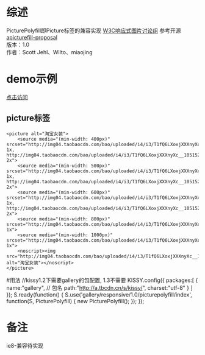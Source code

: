 # 综述
PicturePolyfill即Picture标签的兼容实现  [W3C响应式图片讨论组](http://www.w3.org/community/respimg/) 参考开源 [apicturefill-proposal](https://github.com/Wilto/picturefill-proposal)            
版本：1.0    
作者：Scott Jehl、Wilto、miaojing

# demo示例
 [点击访问](http://miaojing.github.io/responsive/1.0//demo/picturepolyfill.html)

## picture标签

    <picture alt="淘宝女装">
        <source media="(min-width: 400px)" srcset="http://img04.taobaocdn.com/bao/uploaded/i4/i3/T1fQ6LXoxjXXXnyXc__105152.jpg_100x100.jpg 1x, http://img04.taobaocdn.com/bao/uploaded/i4/i3/T1fQ6LXoxjXXXnyXc__105152.jpg_200x200.jpg 2x">
        <source media="(min-width: 500px)" srcset="http://img04.taobaocdn.com/bao/uploaded/i4/i3/T1fQ6LXoxjXXXnyXc__105152.jpg_230x230.jpg 1x, http://img04.taobaocdn.com/bao/uploaded/i4/i3/T1fQ6LXoxjXXXnyXc__105152.jpg_460x460.jpg 2x">
        <source media="(min-width: 600px)" srcset="http://img04.taobaocdn.com/bao/uploaded/i4/i3/T1fQ6LXoxjXXXnyXc__105152.jpg_300x300.jpg 1x, http://img04.taobaocdn.com/bao/uploaded/i4/i3/T1fQ6LXoxjXXXnyXc__105152.jpg_600x600.jpg 2x">
        <source media="(min-width: 800px)" srcset="http://img04.taobaocdn.com/bao/uploaded/i4/i3/T1fQ6LXoxjXXXnyXc__105152.jpg_400x400.jpg 1x">
        <source media="(min-width: 1000px)" srcset="http://img04.taobaocdn.com/bao/uploaded/i4/i3/T1fQ6LXoxjXXXnyXc__105152.jpg_600x600.jpg 1x">
        <noscript><img src="http://img04.taobaocdn.com/bao/uploaded/i4/i3/T1fQ6LXoxjXXXnyXc__105152.jpg_100x100.jpg" alt="淘宝女装"></noscript>
    </picture>

#用法
    <script src="http://a.tbcdn.cn/s/kissy/1.3.0/seed.js"></script>
    //kissy1.2下需要gallery的包配置, 1.3不需要
    KISSY.config({
        packages:[
            {
                name:"gallery", // 包名
                path:"http://a.tbcdn.cn/s/kissy/",
                charset:"utf-8"
            }
        ]
    });
    S.ready(function() {
        S.use('gallery/responsive/1.0/picturepolyfill/index', function(S, PicturePolyfill) {
            new PicturePolyfill();
        });
    });

# 备注
ie8-兼容待实现



